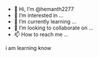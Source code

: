 - 👋 Hi, I’m @hemanth2277
- 👀 I’m interested in ...
- 🌱 I’m currently learning ...
- 💞️ I’m looking to collaborate on ...
- 📫 How to reach me ...

<!---
hemanth2277/hemanth2277 is a ✨ special ✨ repository because its `README.md` (this file) appears on your GitHub profile.
You can click the Preview link to take a look at your changes.
---> i am learning know

